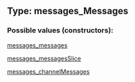 ## Type: messages\_Messages  

### Possible values (constructors):

[messages\_messages](../constructors/messages\_messages.md)  

[messages\_messagesSlice](../constructors/messages\_messagesSlice.md)  

[messages\_channelMessages](../constructors/messages\_channelMessages.md)  

